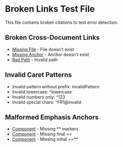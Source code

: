 # Broken Links Test File

This file contains broken citations to test error detection.

## Broken Cross-Document Links

- [Missing File](nonexistent-file.md#anchor) - File doesn't exist
- [Missing Anchor](test-target.md#missing-anchor) - Anchor doesn't exist
- [Bad Path](../../../invalid/path.md#anchor) - Invalid path

## Invalid Caret Patterns

- Invalid pattern without prefix: invalidPattern
- Invalid lowercase: ^lowercase
- Invalid numbers only: ^123
- Invalid special chars: ^FR1@invalid

## Malformed Emphasis Anchors

- [Component](test-target.md#==Component==) - Missing ** markers
- [Component](test-target.md#==**Component**) - Missing final ==
- [Component](test-target.md#Component**==) - Missing initial ==**
